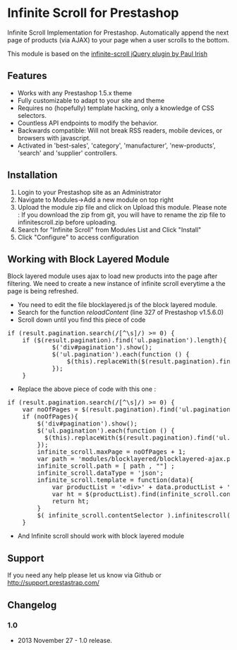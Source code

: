 Infinite Scroll for Prestashop
==========================

Infinite Scroll Implementation for Prestashop. Automatically append the next page of products (via AJAX) to your page when a user scrolls to the bottom. 

This module is based on the [infinite-scroll jQuery plugin by Paul Irish](https://github.com/paulirish/infinite-scroll)

## Features ##

* Works with any Prestashop 1.5.x theme
* Fully customizable to adapt to your site and theme
* Requires no (hopefully) template hacking, only a knowledge of CSS selectors.
* Countless API endpoints to modify the behavior.
* Backwards compatible: Will not break RSS readers, mobile devices, or browsers with javascript.
* Activated in 'best-sales', 'category', 'manufacturer', 'new-products', 'search' and 'supplier' controllers.

## Installation ##

1. Login to your Prestashop site as an Administrator
2. Navigate to Modules->Add a new module on top right
3. Upload the module zip file and click on Upload this module. Please note : If you download the zip from git, you will have to rename the zip file to infinitescroll.zip before uploading.
4. Search for "Infinite Scroll" from Modules List and Click "Install"
5. Click "Configure" to access configuration

## Working with Block Layered Module ##

Block layered module uses ajax to load new products into the page after filtering. We need to create a new instance of infinite scroll everytime a the page is being refreshed. 

* You need to edit the file blocklayered.js of the block layered module. 
* Search for the function *reloadContent* (line 327 of Prestashop v1.5.6.0)
* Scroll down until you find this piece of code 
<pre>
if (result.pagination.search(/[^\s]/) >= 0) {
    if ($(result.pagination).find('ul.pagination').length){
        	$('div#pagination').show();
		    $('ul.pagination').each(function () {
		    	$(this).replaceWith($(result.pagination).find('ul.pagination'));
    		});
	}
</pre>
* Replace the above piece of code with this one :
<pre>
if (result.pagination.search(/[^\s]/) >= 0) {
	var noOfPages = $(result.pagination).find('ul.pagination').length;
	if (noOfPages){
		$('div#pagination').show();
		$('ul.pagination').each(function () {
		  $(this).replaceWith($(result.pagination).find('ul.pagination'));
		});
		infinite_scroll.maxPage = noOfPages + 1;
		var path = 'modules/blocklayered/blocklayered-ajax.php?'+data+params_plus+n+'&p=';
		infinite_scroll.path = [ path , ""] ;
		infinite_scroll.dataType = 'json';
		infinite_scroll.template = function(data){
			var productList = '&lt;div&gt;' + data.productList + '&lt;/div&gt;';
			var ht = $(productList).find(infinite_scroll.contentSelector).html();
			return ht;
		}
		$( infinite_scroll.contentSelector ).infinitescroll( infinite_scroll, function(newElements, data, url) { eval(infinite_scroll.callback); });
	}
</pre>
* And Infinite scroll should work with block layered module

## Support ##

If you need any help please let us know via Github or http://support.prestastrap.com/

## Changelog ##

### 1.0 ###
* 2013 November 27 - 1.0 release.
